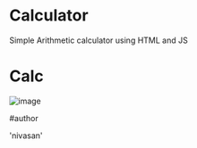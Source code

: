 # Calculator
 Simple Arithmetic calculator using HTML and JS
# Calc
![image](https://user-images.githubusercontent.com/58383171/117196740-7cb0dd00-ae04-11eb-8096-f7333c8a6e61.png)

#author

'nivasan'
